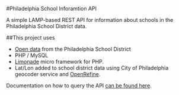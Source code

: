 #Philadelphia School Inforamtion API

A simple LAMP-based REST API for information about schools in the Philadelphia School District data. 

##This project uses

* [Open data](http://webgui.phila.k12.pa.us/offices/a/accountability/open-data-initiative) from the Philadelphia School District
* PHP / MySQL
* [Limonade](http://limonade-php.github.com/) micro framework for PHP.
* Lat/Lon added to school district data using City of Philadelphia geocoder service and [OpenRefine](http://openrefine.org/).

Documentation on how to query the API [can be found here](/schooldata-api/wiki).
